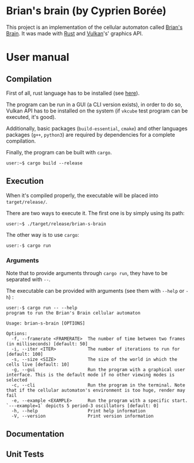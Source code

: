 # Brian's brain (by Cyprien Borée)

This project is an implementation of the cellular automaton called 
[Brian's Brain](https://en.wikipedia.org/wiki/Brian%27s_Brain). It was made  with 
[Rust](https://en.wikipedia.org/wiki/Rust_(programming_language)) and 
[Vulkan](https://en.wikipedia.org/wiki/Vulkan)'s' graphics API.

# User manual

## Compilation

First of all, rust language has to be installed (see [here](https://www.rust-lang.org/tools/install)).

The program can be run in a GUI (a CLI version exists), in order to do so, Vulkan API has to be 
installed on the system (if `vkcube` test program can be executed, it's good).

Additionally, basic packages (`build-essential`, `cmake`) and other languages packages (`g++`, `python3`)
are required by dependencies for a complete compilation.

Finally, the program can be built with `cargo`.
```console
user:~$ cargo build --release 
```

## Execution

When it's compiled properly, the executable will be placed into `target/release/`.

There are two ways to execute it. The first one is by simply using its path:

```console
user:~$ ./target/release/brian-s-brain
```

The other way is to use `cargo`:

```console
user:-$ cargo run
```

### Arguments

Note that to provide arguments through `cargo run`, they have to be separated with `--`.

The executable can be provided with arguments (see them with `--help` or `-h`) :

```console
user:-$ cargo run -- --help
program to run the Brian's Brain cellular automaton

Usage: brian-s-brain [OPTIONS]

Options:
  -f, --framerate <FRAMERATE>  The number of time between two frames (in milliseconds) [default: 50]
  -i, --iter <ITER>            The number of iterations to run for [default: 100]
  -s, --size <SIZE>            The size of the world in which the cells live [default: 10]
  -g, --gui                    Run the program with a graphical user interface. This is the default mode if no other viewing modes is selected
  -c, --cli                    Run the program in the terminal. Note that if the cellular automaton's environment is too huge, render may fail
  -e, --example <EXAMPLE>      Run the program with a specific start. `---example=1` depicts 5 period-3 oscillators [default: 0]
  -h, --help                   Print help information
  -V, --version                Print version information
```
## Documentation

## Unit Tests